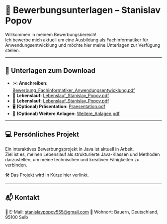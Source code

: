# 💼 Bewerbungsunterlagen – Stanislav Popov

Willkommen in meinem Bewerbungsbereich!  
Ich bewerbe mich aktuell um eine Ausbildung als Fachinformatiker für Anwendungsentwicklung und möchte hier meine Unterlagen zur Verfügung stellen.

---

## 📄 Unterlagen zum Download

- ✉️ **Anschreiben:** [Bewerbung_Fachinformatiker_Anwendungsentwicklung.pdf](./Bewerbung_Fachinformatiker_Anwendungsentwicklung.pdf)
- 📃 **Lebenslauf:** [Lebenslauf_Stanislav_Popov.pdf](./Lebenslauf_Stanislav_Popov.pdf)
- 📃 **Lebenslauf:** [Lebenslauf_Stanislav_Popov.pdf](./Lebenslauf_Stanislav_Popov.pdf)
- 🖥️ **(Optional) Präsentation:** [Praesentation.pdf](./Praesentation.pdf)
- 📎 **(Optional) Weitere Anlagen:** [Weitere_Anlagen.pdf](./Weitere_Anlagen.pdf)

---

## 💻 Persönliches Projekt

Ein interaktives Bewerbungsprojekt in Java ist aktuell in Arbeit.  
Ziel ist es, meinen Lebenslauf als strukturierte Java-Klassen und Methoden darzustellen, um meine technischen und kreativen Fähigkeiten zu verbinden.

🛠️ Das Projekt wird in Kürze hier verlinkt.

---

## 📬 Kontakt

📧 E-Mail: stanislavpopov555@gmail.com
📍 Wohnort: Bauern, Deutschland, 95100 Selb
